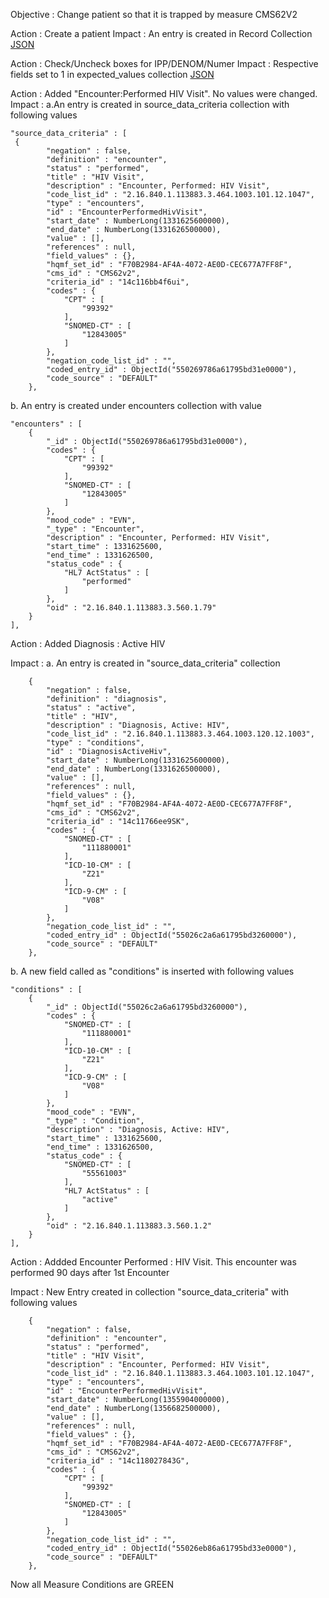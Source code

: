 Objective : Change patient so that it is trapped by measure CMS62V2

Action : Create a patient 
Impact : An entry is created in Record Collection
[JSON](https://github.com/dheeti/beatdoc/blob/master/files/demo_test3_v0_created.json)

Action : Check/Uncheck boxes for IPP/DENOM/Numer
Impact : Respective fields set to 1 in expected_values collection
[JSON](../blob/master/files/demo_test3_v1_IPPChecked.json)

Action : 
Added "Encounter:Performed HIV Visit". No values were changed.
Impact : 
a.An entry is created in source_data_criteria collection with following values

    "source_data_criteria" : [         
     {
            "negation" : false,
            "definition" : "encounter",
            "status" : "performed",
            "title" : "HIV Visit",
            "description" : "Encounter, Performed: HIV Visit",
            "code_list_id" : "2.16.840.1.113883.3.464.1003.101.12.1047",
            "type" : "encounters",
            "id" : "EncounterPerformedHivVisit",
            "start_date" : NumberLong(1331625600000),
            "end_date" : NumberLong(1331626500000),
            "value" : [],
            "references" : null,
            "field_values" : {},
            "hqmf_set_id" : "F70B2984-AF4A-4072-AE0D-CEC677A7FF8F",
            "cms_id" : "CMS62v2",
            "criteria_id" : "14c116bb4f6ui",
            "codes" : {
                "CPT" : [ 
                    "99392"
                ],
                "SNOMED-CT" : [ 
                    "12843005"
                ]
            },
            "negation_code_list_id" : "",
            "coded_entry_id" : ObjectId("550269786a61795bd31e0000"),
            "code_source" : "DEFAULT"
        }, 


b. An entry is created under encounters collection with value 

    "encounters" : [ 
        {
            "_id" : ObjectId("550269786a61795bd31e0000"),
            "codes" : {
                "CPT" : [ 
                    "99392"
                ],
                "SNOMED-CT" : [ 
                    "12843005"
                ]
            },
            "mood_code" : "EVN",
            "_type" : "Encounter",
            "description" : "Encounter, Performed: HIV Visit",
            "start_time" : 1331625600,
            "end_time" : 1331626500,
            "status_code" : {
                "HL7 ActStatus" : [ 
                    "performed"
                ]
            },
            "oid" : "2.16.840.1.113883.3.560.1.79"
        }
    ],


Action : Added Diagnosis : Active HIV 

Impact : 
a. An entry is created in "source_data_criteria" collection

        {
            "negation" : false,
            "definition" : "diagnosis",
            "status" : "active",
            "title" : "HIV",
            "description" : "Diagnosis, Active: HIV",
            "code_list_id" : "2.16.840.1.113883.3.464.1003.120.12.1003",
            "type" : "conditions",
            "id" : "DiagnosisActiveHiv",
            "start_date" : NumberLong(1331625600000),
            "end_date" : NumberLong(1331626500000),
            "value" : [],
            "references" : null,
            "field_values" : {},
            "hqmf_set_id" : "F70B2984-AF4A-4072-AE0D-CEC677A7FF8F",
            "cms_id" : "CMS62v2",
            "criteria_id" : "14c11766ee9SK",
            "codes" : {
                "SNOMED-CT" : [ 
                    "111880001"
                ],
                "ICD-10-CM" : [ 
                    "Z21"
                ],
                "ICD-9-CM" : [ 
                    "V08"
                ]
            },
            "negation_code_list_id" : "",
            "coded_entry_id" : ObjectId("55026c2a6a61795bd3260000"),
            "code_source" : "DEFAULT"
        }, 

b. A new field called as "conditions" is inserted with following values

    "conditions" : [ 
        {
            "_id" : ObjectId("55026c2a6a61795bd3260000"),
            "codes" : {
                "SNOMED-CT" : [ 
                    "111880001"
                ],
                "ICD-10-CM" : [ 
                    "Z21"
                ],
                "ICD-9-CM" : [ 
                    "V08"
                ]
            },
            "mood_code" : "EVN",
            "_type" : "Condition",
            "description" : "Diagnosis, Active: HIV",
            "start_time" : 1331625600,
            "end_time" : 1331626500,
            "status_code" : {
                "SNOMED-CT" : [ 
                    "55561003"
                ],
                "HL7 ActStatus" : [ 
                    "active"
                ]
            },
            "oid" : "2.16.840.1.113883.3.560.1.2"
        }
    ],

Action : Addded Encounter Performed : HIV Visit. This encounter was performed 90 days after 1st Encounter

Impact : New Entry created in collection "source_data_criteria" with following values

        {
            "negation" : false,
            "definition" : "encounter",
            "status" : "performed",
            "title" : "HIV Visit",
            "description" : "Encounter, Performed: HIV Visit",
            "code_list_id" : "2.16.840.1.113883.3.464.1003.101.12.1047",
            "type" : "encounters",
            "id" : "EncounterPerformedHivVisit",
            "start_date" : NumberLong(1355904000000),
            "end_date" : NumberLong(1356682500000),
            "value" : [],
            "references" : null,
            "field_values" : {},
            "hqmf_set_id" : "F70B2984-AF4A-4072-AE0D-CEC677A7FF8F",
            "cms_id" : "CMS62v2",
            "criteria_id" : "14c118027843G",
            "codes" : {
                "CPT" : [ 
                    "99392"
                ],
                "SNOMED-CT" : [ 
                    "12843005"
                ]
            },
            "negation_code_list_id" : "",
            "coded_entry_id" : ObjectId("55026eb86a61795bd33e0000"),
            "code_source" : "DEFAULT"
        }, 

Now all Measure Conditions are GREEN